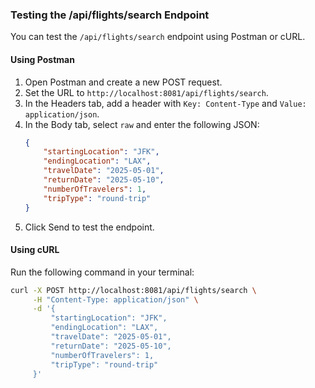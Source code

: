 ### Testing the /api/flights/search Endpoint

You can test the `/api/flights/search` endpoint using Postman or cURL.

#### Using Postman
1. Open Postman and create a new POST request.
2. Set the URL to `http://localhost:8081/api/flights/search`.
3. In the Headers tab, add a header with `Key: Content-Type` and `Value: application/json`.
4. In the Body tab, select `raw` and enter the following JSON:
   ```json
   {
       "startingLocation": "JFK",
       "endingLocation": "LAX",
       "travelDate": "2025-05-01",
       "returnDate": "2025-05-10",
       "numberOfTravelers": 1,
       "tripType": "round-trip"
   }
   ```
5. Click Send to test the endpoint.

#### Using cURL
Run the following command in your terminal:
```bash
curl -X POST http://localhost:8081/api/flights/search \
     -H "Content-Type: application/json" \
     -d '{
         "startingLocation": "JFK",
         "endingLocation": "LAX",
         "travelDate": "2025-05-01",
         "returnDate": "2025-05-10",
         "numberOfTravelers": 1,
         "tripType": "round-trip"
     }'
```